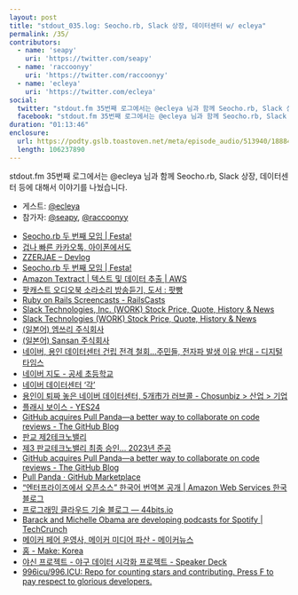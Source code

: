 ```yaml
---
layout: post
title: "stdout_035.log: Seocho.rb, Slack 상장, 데이터센터 w/ ecleya"
permalink: /35/
contributors:
  - name: 'seapy'
    uri: 'https://twitter.com/seapy'
  - name: 'raccoonyy'
    uri: 'https://twitter.com/raccoonyy'
  - name: 'ecleya'
    uri: 'https://twitter.com/ecleya'
social:
  twitter: "stdout.fm 35번째 로그에서는 @ecleya 님과 함께 Seocho.rb, Slack 상장, 데이터센터 등에 대해서 이야기를 나눴습니다."
  facebook: "stdout.fm 35번째 로그에서는 @ecleya 님과 함께 Seocho.rb, Slack 상장, 데이터센터 등에 대해서 이야기를 나눴습니다."
duration: "01:13:46"
enclosure:
  url: https://podty.gslb.toastoven.net/meta/episode_audio/513940/188843_1561217304599.mp3
  length: 106237890
---
```


stdout.fm 35번째 로그에서는 @ecleya 님과 함께 Seocho.rb, Slack 상장, 데이터센터 등에 대해서 이야기를 나눴습니다.

* 게스트: [@ecleya][ecl]
* 참가자: [@seapy][sea], [@raccoonyy][rac]

[sea]: https://twitter.com/seapy
[rac]: https://twitter.com/raccoonyy
[ecl]: https://twitter.com/ecleya

* [Seocho.rb 두 번째 모임 \| Festa!](https://festa.io/events/318)
* [겁나 빠른 카카오톡, 아이폰에서도](https://www.bloter.net/archives/88245)
* [ZZERJAE – Devlog](https://zzerjae.github.io/)
* [Seocho.rb 두 번째 모임 \| Festa!](https://festa.io/events/318)
* [Amazon Textract \| 텍스트 및 데이터 추출 \| AWS](https://aws.amazon.com/ko/textract/)
* [팟캐스트 오디오북 소라소리 방송듣기, 도서 : 팟빵](http://www.podbbang.com/ch/9596)
* [Ruby on Rails Screencasts - RailsCasts](http://railscasts.com/)
* [Slack Technologies, Inc. (WORK) Stock Price, Quote, History & News](https://finance.yahoo.com/quote/WORK?p=WORK&amp;.tsrc=fin-srch%22)
* [Slack Technologies (WORK) Stock Price, Quote, History & News](https://finance.yahoo.com/quote/WORK?p=WORK&.tsrc=fin-srch)
* [(일본어) 엠쓰리 주식회사](https://corporate.m3.com/)
* [(일본어) Sansan 주식회사](https://jp.corp-sansan.com/)
* [네이버, 용인 데이터센터 건립 전격 철회...주민들, 전자파 발생 이유 반대 - 디지털타임스](http://www.dt.co.kr/contents.html?article_no=2019061402109931033004&ref=naver)
* [네이버 지도 - 공세 초등학교](http://naver.me/5GbPAnHW)
* [네이버 데이터센터 ‘각’](https://datacenter.navercorp.com/ko/index.html)
* [용인이 퇴짜 놓은 네이버 데이터센터, 5개市가 러브콜 - Chosunbiz > 산업 > 기업](http://biz.chosun.com/site/data/html_dir/2019/06/22/2019062200123.html)
* [플래시 보이스 - YES24](http://www.yes24.com/Product/Goods/14606751?scode=032&OzSrank=1)
* [GitHub acquires Pull Panda—a better way to collaborate on code reviews - The GitHub Blog](https://github.blog/2019-06-17-github-acquires-pull-panda/)
* [판교 제2테크노밸리](http://www.pangyo-cev.or.kr/pangyov/main/index.do)
* [제3 판교테크노밸리 최종 승인… 2023년 준공](https://www.hankookilbo.com/News/Read/201808071046043414)
* [GitHub acquires Pull Panda—a better way to collaborate on code reviews - The GitHub Blog](https://github.blog/2019-06-17-github-acquires-pull-panda/)
* [Pull Panda · GitHub Marketplace](https://github.com/marketplace/pull-panda)
* [“엔터프라이즈에서 오픈소스” 한국어 번역본 공개 \| Amazon Web Services 한국 블로그](https://aws.amazon.com/ko/blogs/korea/growing-sharing-open-source-wisdom-globally/)
* [프로그래밍 클라우드 기술 블로그 — 44bits.io](https://www.44bits.io/ko)
* [Barack and Michelle Obama are developing podcasts for Spotify \| TechCrunch](https://techcrunch.com/2019/06/06/barack-michelle-obama-spotify/)
* [메이커 페어 운영사, 메이커 미디어 파산 - 메이커뉴스](http://www.makernews.co.kr/news/articleView.html?idxno=1532)
* [홈 - Make: Korea](https://make.co.kr/)
* [야신 프로젝트 - 야구 데이터 시각화 프로젝트 - Speaker Deck](https://speakerdeck.com/nacyot/yasin-peurojegteu-yagu-deiteo-sigaghwa-peurojegteu)
* [996icu/996.ICU: Repo for counting stars and contributing. Press F to pay respect to glorious developers.](https://github.com/996icu/996.ICU)
